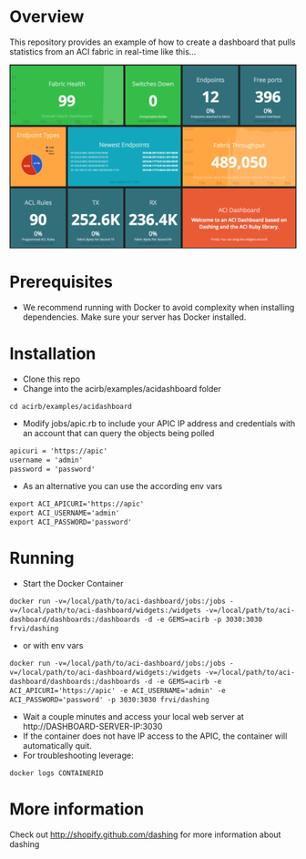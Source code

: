 # Overview
This repository provides an example of how to create a dashboard that pulls statistics from an ACI fabric in real-time like this...

![alt text](example.png "Dashboard Example Screenshot")

# Prerequisites
- We recommend running with Docker to avoid complexity when installing dependencies.  Make sure your server has Docker installed.

# Installation
- Clone this repo
- Change into the acirb/examples/acidashboard folder  
```
cd acirb/examples/acidashboard
```
- Modify jobs/apic.rb to include your APIC IP address and credentials with an account that can query the objects being polled
```
apicuri = 'https://apic'
username = 'admin'
password = 'password'
```
- As an alternative you can use the according env vars
```
export ACI_APICURI='https://apic'
export ACI_USERNAME='admin'
export ACI_PASSWORD='password'
```
# Running
- Start the Docker Container
```
docker run -v=/local/path/to/aci-dashboard/jobs:/jobs -v=/local/path/to/aci-dashboard/widgets:/widgets -v=/local/path/to/aci-dashboard/dashboards:/dashboards -d -e GEMS=acirb -p 3030:3030 frvi/dashing
```
- or with env vars
```
docker run -v=/local/path/to/aci-dashboard/jobs:/jobs -v=/local/path/to/aci-dashboard/widgets:/widgets -v=/local/path/to/aci-dashboard/dashboards:/dashboards -d -e GEMS=acirb -e ACI_APICURI='https://apic' -e ACI_USERNAME='admin' -e ACI_PASSWORD='password' -p 3030:3030 frvi/dashing
```
- Wait a couple minutes and access your local web server at http://DASHBOARD-SERVER-IP:3030
- If the container does not have IP access to the APIC, the container will automatically quit.  
- For troubleshooting leverage:
```
docker logs CONTAINERID
```

# More information
Check out http://shopify.github.com/dashing for more information about dashing
